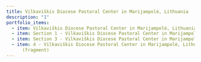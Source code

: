 ```yaml
---
title: Vilkaviškis Diocese Pastoral Center in Marijampolė, Lithuania
description: "1"
portfolio_items:
  - item: Vilkaviškis Diocese Pastoral Center in Marijampolė, Lithuania (interior)
  - item: Section 1 - Vilkaviškis Diocese Pastoral Center in Marijampolė, Lithuania
  - item: Section 3 - Vilkaviškis Diocese Pastoral Center in Marijampolė, Lithuania
  - item: 4 - Vilkaviškis Diocese Pastoral Center in Marijampolė, Lithuania
      (fragment)
---
```


